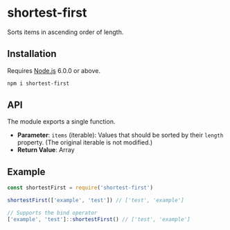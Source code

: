 # shortest-first

Sorts items in ascending order of length.

## Installation

Requires [Node.js](https://nodejs.org/) 6.0.0 or above.

```bash
npm i shortest-first
```

## API

The module exports a single function.

* **Parameter**: `items` (iterable): Values that should be sorted by their `length` property. (The original iterable is not modified.)
* **Return Value**: Array

## Example

```javascript
const shortestFirst = require('shortest-first')

shortestFirst(['example', 'test']) // ['test', 'example']

// Supports the bind operator
['example', 'test']::shortestFirst() // ['test', 'example']
```
